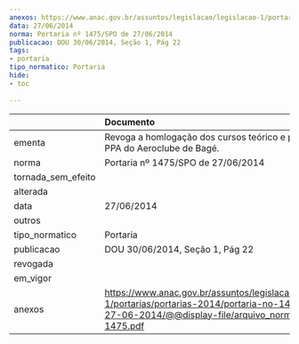 ```yaml
---
anexos: https://www.anac.gov.br/assuntos/legislacao/legislacao-1/portarias/portarias-2014/portaria-no-1475-spo-de-27-06-2014/@@display-file/arquivo_norma/PA2014-1475.pdf
data: 27/06/2014
norma: Portaria nº 1475/SPO de 27/06/2014
publicacao: DOU 30/06/2014, Seção 1, Pág 22
tags:
- portaria
tipo_normatico: Portaria
hide: 
- toc 
 
---
```


|                    | Documento                                                                                                                                                         |
|:-------------------|:------------------------------------------------------------------------------------------------------------------------------------------------------------------|
| ementa             | Revoga a homlogação dos cursos teórico e prático de PPA do Aeroclube de Bagé.                                                                                     |
| norma              | Portaria nº 1475/SPO de 27/06/2014                                                                                                                                |
| tornada_sem_efeito |                                                                                                                                                                   |
| alterada           |                                                                                                                                                                   |
| data               | 27/06/2014                                                                                                                                                        |
| outros             |                                                                                                                                                                   |
| tipo_normatico     | Portaria                                                                                                                                                          |
| publicacao         | DOU 30/06/2014, Seção 1, Pág 22                                                                                                                                   |
| revogada           |                                                                                                                                                                   |
| em_vigor           |                                                                                                                                                                   |
| anexos             | https://www.anac.gov.br/assuntos/legislacao/legislacao-1/portarias/portarias-2014/portaria-no-1475-spo-de-27-06-2014/@@display-file/arquivo_norma/PA2014-1475.pdf |